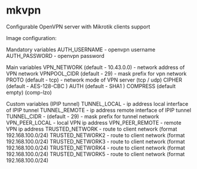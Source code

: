 # mkvpn
Configurable OpenVPN server with Mikrotik clients support

Image configuration:

Mandatory variables
AUTH_USERNAME - openvpn username
AUTH_PASSWORD - openvpn password

Main variables
VPN_NETWORK (default - 10.43.0.0) - network address of VPN network
VPNPOOL_CIDR (default - 29) - mask prefix for vpn network
PROTO (default - tcp) - network mode of VPN server (tcp / udp)
CIPHER (default - AES-128-CBC )
AUTH (default - SHA1 )
COMPRESS (default empty) (comp-lzo)

Custom variables (IPIP tunnel)
TUNNEL_LOCAL - ip address local interface of IPIP tunnel
TUNNEL_REMOTE - ip address remote interface of IPIP tunnel
TUNNEL_CIDR - (default - 29) - mask prefix for tunnel network
VPN_PEER_LOCAL - local VPN ip address
VPN_PEER_REMOTE - remote VPN ip address
TRUSTED_NETWORK - route to client network (format 192.168.100.0/24)
TRUSTED_NETWORK2 - route to client network (format 192.168.100.0/24)
TRUSTED_NETWORK3 - route to client network (format 192.168.100.0/24)
TRUSTED_NETWORK4 - route to client network (format 192.168.100.0/24)
TRUSTED_NETWORK5 - route to client network (format 192.168.100.0/24)
